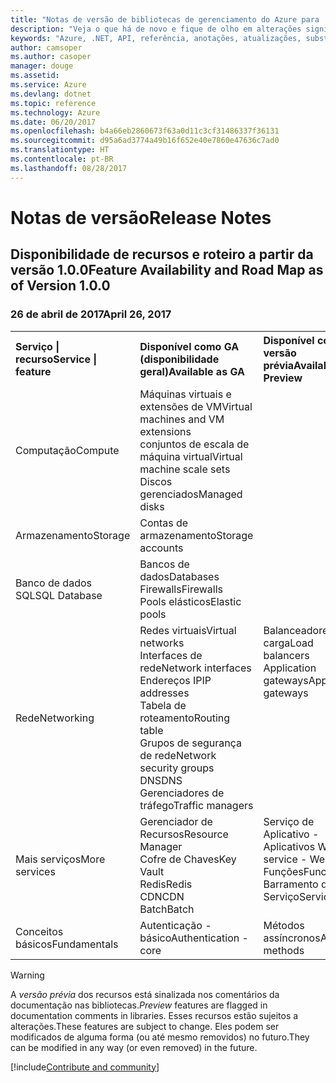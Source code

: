 ```yaml
---
title: "Notas de versão de bibliotecas de gerenciamento do Azure para .NET | Microsoft Docs"
description: "Veja o que há de novo e fique de olho em alterações significativas nas bibliotecas de gerenciamento do Azure para .NET."
keywords: "Azure, .NET, API, referência, anotações, atualizações, substituir, obsoleto"
author: camsoper
ms.author: casoper
manager: douge
ms.assetid: 
ms.service: Azure
ms.devlang: dotnet
ms.topic: reference
ms.technology: Azure
ms.date: 06/20/2017
ms.openlocfilehash: b4a66eb2860673f63a0d11c3cf31486337f36131
ms.sourcegitcommit: d95a6ad3774a49b16f652e40e7860e47636c7ad0
ms.translationtype: HT
ms.contentlocale: pt-BR
ms.lasthandoff: 08/28/2017
---
```

# <a name="release-notes"></a><span data-ttu-id="ef858-104">Notas de versão</span><span class="sxs-lookup"><span data-stu-id="ef858-104">Release Notes</span></span> 

## <a name="feature-availability-and-road-map-as-of-version-100"></a><span data-ttu-id="ef858-105">Disponibilidade de recursos e roteiro a partir da versão 1.0.0</span><span class="sxs-lookup"><span data-stu-id="ef858-105">Feature Availability and Road Map as of Version 1.0.0</span></span> ##
### <a name="april-26-2017"></a><span data-ttu-id="ef858-106">26 de abril de 2017</span><span class="sxs-lookup"><span data-stu-id="ef858-106">April 26, 2017</span></span>

<table>
  <tr>
    <th align="left"><span data-ttu-id="ef858-107">Serviço | recurso</span><span class="sxs-lookup"><span data-stu-id="ef858-107">Service | feature</span></span></th>
    <th align="left"><span data-ttu-id="ef858-108">Disponível como GA (disponibilidade geral)</span><span class="sxs-lookup"><span data-stu-id="ef858-108">Available as GA</span></span></th>
    <th align="left"><span data-ttu-id="ef858-109">Disponível como versão prévia</span><span class="sxs-lookup"><span data-stu-id="ef858-109">Available as Preview</span></span></th>
    <th align="left"><span data-ttu-id="ef858-110">Em breve</span><span class="sxs-lookup"><span data-stu-id="ef858-110">Coming soon</span></span></th>
  </tr>
  <tr>
    <td><span data-ttu-id="ef858-111">Computação</span><span class="sxs-lookup"><span data-stu-id="ef858-111">Compute</span></span></td>
    <td><span data-ttu-id="ef858-112">Máquinas virtuais e extensões de VM</span><span class="sxs-lookup"><span data-stu-id="ef858-112">Virtual machines and VM extensions</span></span><br><span data-ttu-id="ef858-113">conjuntos de escala de máquina virtual</span><span class="sxs-lookup"><span data-stu-id="ef858-113">Virtual machine scale sets</span></span><br><span data-ttu-id="ef858-114">Discos gerenciados</span><span class="sxs-lookup"><span data-stu-id="ef858-114">Managed disks</span></span></td>
    <td></td>
    <td valign="top"><span data-ttu-id="ef858-115">Serviços de Contêiner do Azure</span><span class="sxs-lookup"><span data-stu-id="ef858-115">Azure container services</span></span><br><span data-ttu-id="ef858-116">Registro de Contêiner do Azure</span><span class="sxs-lookup"><span data-stu-id="ef858-116">Azure container registry</span></span></td>
  </tr>
  <tr>
    <td><span data-ttu-id="ef858-117">Armazenamento</span><span class="sxs-lookup"><span data-stu-id="ef858-117">Storage</span></span></td>
    <td><span data-ttu-id="ef858-118">Contas de armazenamento</span><span class="sxs-lookup"><span data-stu-id="ef858-118">Storage accounts</span></span></td>
    <td></td>
    <td><span data-ttu-id="ef858-119">Criptografia</span><span class="sxs-lookup"><span data-stu-id="ef858-119">Encryption</span></span></td>
  </tr>
  <tr>
    <td><span data-ttu-id="ef858-120">Banco de dados SQL</span><span class="sxs-lookup"><span data-stu-id="ef858-120">SQL Database</span></span></td>
    <td><span data-ttu-id="ef858-121">Bancos de dados</span><span class="sxs-lookup"><span data-stu-id="ef858-121">Databases</span></span><br><span data-ttu-id="ef858-122">Firewalls</span><span class="sxs-lookup"><span data-stu-id="ef858-122">Firewalls</span></span><br><span data-ttu-id="ef858-123">Pools elásticos</span><span class="sxs-lookup"><span data-stu-id="ef858-123">Elastic pools</span></span></td>
    <td></td>
    <td valign="top"></td>
  </tr>
  <tr>
    <td><span data-ttu-id="ef858-124">Rede</span><span class="sxs-lookup"><span data-stu-id="ef858-124">Networking</span></span></td>
    <td><span data-ttu-id="ef858-125">Redes virtuais</span><span class="sxs-lookup"><span data-stu-id="ef858-125">Virtual networks</span></span><br><span data-ttu-id="ef858-126">Interfaces de rede</span><span class="sxs-lookup"><span data-stu-id="ef858-126">Network interfaces</span></span><br><span data-ttu-id="ef858-127">Endereços IP</span><span class="sxs-lookup"><span data-stu-id="ef858-127">IP addresses</span></span><br><span data-ttu-id="ef858-128">Tabela de roteamento</span><span class="sxs-lookup"><span data-stu-id="ef858-128">Routing table</span></span><br><span data-ttu-id="ef858-129">Grupos de segurança de rede</span><span class="sxs-lookup"><span data-stu-id="ef858-129">Network security groups</span></span><br><span data-ttu-id="ef858-130">DNS</span><span class="sxs-lookup"><span data-stu-id="ef858-130">DNS</span></span><br><span data-ttu-id="ef858-131">Gerenciadores de tráfego</span><span class="sxs-lookup"><span data-stu-id="ef858-131">Traffic managers</span></span></td>
    <td valign="top"><span data-ttu-id="ef858-132">Balanceadores de carga</span><span class="sxs-lookup"><span data-stu-id="ef858-132">Load balancers</span></span><br><span data-ttu-id="ef858-133">Application gateways</span><span class="sxs-lookup"><span data-stu-id="ef858-133">Application gateways</span></span></td>
    <td valign="top"></td>
  </tr>
  <tr>
    <td><span data-ttu-id="ef858-134">Mais serviços</span><span class="sxs-lookup"><span data-stu-id="ef858-134">More services</span></span></td>
    <td><span data-ttu-id="ef858-135">Gerenciador de Recursos</span><span class="sxs-lookup"><span data-stu-id="ef858-135">Resource Manager</span></span><br><span data-ttu-id="ef858-136">Cofre de Chaves</span><span class="sxs-lookup"><span data-stu-id="ef858-136">Key Vault</span></span><br><span data-ttu-id="ef858-137">Redis</span><span class="sxs-lookup"><span data-stu-id="ef858-137">Redis</span></span><br><span data-ttu-id="ef858-138">CDN</span><span class="sxs-lookup"><span data-stu-id="ef858-138">CDN</span></span><br><span data-ttu-id="ef858-139">Batch</span><span class="sxs-lookup"><span data-stu-id="ef858-139">Batch</span></span></td>
    <td valign="top"><span data-ttu-id="ef858-140">Serviço de Aplicativo - Aplicativos Web</span><span class="sxs-lookup"><span data-stu-id="ef858-140">App service - Web apps</span></span><br><span data-ttu-id="ef858-141">Funções</span><span class="sxs-lookup"><span data-stu-id="ef858-141">Functions</span></span><br><span data-ttu-id="ef858-142">Barramento de Serviço</span><span class="sxs-lookup"><span data-stu-id="ef858-142">Service bus</span></span></td>
    <td valign="top"><span data-ttu-id="ef858-143">Monitoramento</span><span class="sxs-lookup"><span data-stu-id="ef858-143">Monitor</span></span><br><span data-ttu-id="ef858-144">RBAC do Graph</span><span class="sxs-lookup"><span data-stu-id="ef858-144">Graph RBAC</span></span><br><span data-ttu-id="ef858-145">DocumentDB</span><span class="sxs-lookup"><span data-stu-id="ef858-145">DocumentDB</span></span><br><span data-ttu-id="ef858-146">Agendador</span><span class="sxs-lookup"><span data-stu-id="ef858-146">Scheduler</span></span></td>
  </tr>
  <tr>
    <td><span data-ttu-id="ef858-147">Conceitos básicos</span><span class="sxs-lookup"><span data-stu-id="ef858-147">Fundamentals</span></span></td>
    <td><span data-ttu-id="ef858-148">Autenticação - básico</span><span class="sxs-lookup"><span data-stu-id="ef858-148">Authentication - core</span></span></td>
    <td><span data-ttu-id="ef858-149">Métodos assíncronos</span><span class="sxs-lookup"><span data-stu-id="ef858-149">Async methods</span></span></td>
    <td valign="top"></td>
  </tr>
</table>

> [!WARNING] 
> <span data-ttu-id="ef858-150">A *versão prévia* dos recursos está sinalizada nos comentários da documentação nas bibliotecas.</span><span class="sxs-lookup"><span data-stu-id="ef858-150">*Preview* features are flagged in documentation comments in libraries.</span></span> <span data-ttu-id="ef858-151">Esses recursos estão sujeitos a alterações.</span><span class="sxs-lookup"><span data-stu-id="ef858-151">These features are subject to change.</span></span> <span data-ttu-id="ef858-152">Eles podem ser modificados de alguma forma (ou até mesmo removidos) no futuro.</span><span class="sxs-lookup"><span data-stu-id="ef858-152">They can be modified in any way (or even removed) in the future.</span></span>

[!include[Contribute and community](includes/contribute.md)]
